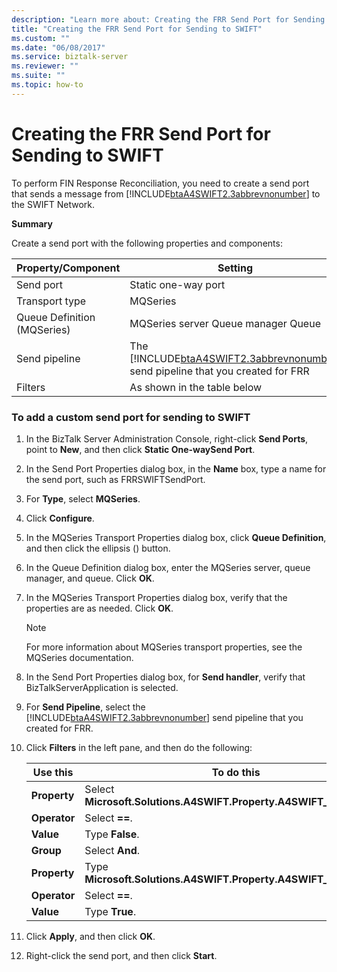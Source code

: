 ```yaml
---
description: "Learn more about: Creating the FRR Send Port for Sending to SWIFT"
title: "Creating the FRR Send Port for Sending to SWIFT"
ms.custom: ""
ms.date: "06/08/2017"
ms.service: biztalk-server
ms.reviewer: ""
ms.suite: ""
ms.topic: how-to
---
```

# Creating the FRR Send Port for Sending to SWIFT
To perform FIN Response Reconciliation, you need to create a send port that sends a message from [!INCLUDE[btaA4SWIFT2.3abbrevnonumber](../../includes/btaa4swift2-3abbrevnonumber-md.md)] to the SWIFT Network.  

 **Summary**  

 Create a send port with the following properties and components:  


|     Property/Component      |                                                               Setting                                                                |
|-----------------------------|--------------------------------------------------------------------------------------------------------------------------------------|
|          Send port          |                                                         Static one-way port                                                          |
|       Transport type        |                                                               MQSeries                                                               |
| Queue Definition (MQSeries) |                                                 MQSeries server Queue manager Queue                                                  |
|        Send pipeline        | The [!INCLUDE[btaA4SWIFT2.3abbrevnonumber](../../includes/btaa4swift2-3abbrevnonumber-md.md)] send pipeline that you created for FRR |
|           Filters           |                                                     As shown in the table below                                                      |

### To add a custom send port for sending to SWIFT  

1. In the BizTalk Server Administration Console, right-click **Send Ports**, point to **New**, and then click **Static One-waySend Port**.  

2. In the Send Port Properties dialog box, in the **Name** box, type a name for the send port, such as FRRSWIFTSendPort.  

3. For **Type**, select **MQSeries**.  

4. Click **Configure**.  

5. In the MQSeries Transport Properties dialog box, click **Queue Definition**, and then click the ellipsis () button.  

6. In the Queue Definition dialog box, enter the MQSeries server, queue manager, and queue. Click **OK**.  

7. In the MQSeries Transport Properties dialog box, verify that the properties are as needed. Click **OK**.  

   > [!NOTE]
   >  For more information about MQSeries transport properties, see the MQSeries documentation.  

8. In the Send Port Properties dialog box, for **Send handler**, verify that BizTalkServerApplication is selected.  

9. For **Send Pipeline**, select the [!INCLUDE[btaA4SWIFT2.3abbrevnonumber](../../includes/btaa4swift2-3abbrevnonumber-md.md)] send pipeline that you created for FRR.  

10. Click **Filters** in the left pane, and then do the following:  


    |   Use this   |                            To do this                             |
    |--------------|-------------------------------------------------------------------|
    | **Property** |  Select **Microsoft.Solutions.A4SWIFT.Property.A4SWIFT_Failed**.  |
    | **Operator** |                          Select **==**.                           |
    |  **Value**   |                          Type **False**.                          |
    |  **Group**   |                          Select **And**.                          |
    | **Property** | Type **Microsoft.Solutions.A4SWIFT.Property.A4SWIFT_SwiftBound**. |
    | **Operator** |                          Select **==**.                           |
    |  **Value**   |                          Type **True**.                           |


11. Click **Apply**, and then click **OK**.  

12. Right-click the send port, and then click **Start**.
